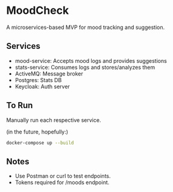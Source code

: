 # MoodCheck

A microservices-based MVP for mood tracking and suggestion.

## Services

- mood-service: Accepts mood logs and provides suggestions
- stats-service: Consumes logs and stores/analyzes them
- ActiveMQ: Message broker
- Postgres: Stats DB
- Keycloak: Auth server

## To Run

Manually run each respective service. 

(in the future, hopefully:)

```bash
docker-compose up --build
```

## Notes

- Use Postman or curl to test endpoints.
- Tokens required for /moods endpoint.